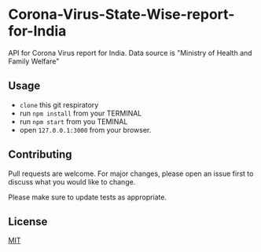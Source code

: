 # Corona-Virus-State-Wise-report-for-India
API for Corona Virus report for India. Data source is "Ministry of Health and Family Welfare"

## Usage
- ```clone``` this git respiratory
- run ```npm install``` from your TERMINAL
- run ```npm start``` from you TEMINAL
- open ```127.0.0.1:3000``` from your browser.

## Contributing
Pull requests are welcome. For major changes, please open an issue first to discuss what you would like to change.

Please make sure to update tests as appropriate.

## License
[MIT](https://choosealicense.com/licenses/mit/)
